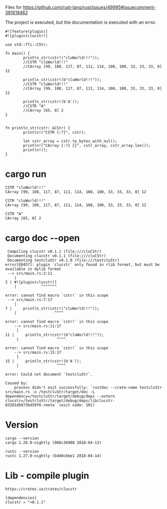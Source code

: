 Files for https://github.com/rust-lang/rust/issues/49995#issuecomment-381618462

The project is executed, but the documentation is executed with an error.

	#![feature(plugin)]
	#![plugin(clucstr)]

	use std::ffi::CStr;

	fn main() {
			println_str(cstr!("cluWorld!!!"));
			//CSTR "cluWorld!!!"
			//CArray [99, 108, 117, 87, 111, 114, 108, 100, 33, 33, 33, 0] 12

			println_str(cstr!(b"cluWorld!!!"));
			//CSTR "cluWorld!!!"
			//CArray [99, 108, 117, 87, 111, 114, 108, 100, 33, 33, 33, 0] 12

			println_str(cstr!(b'A'));
			//CSTR "A"
			//CArray [65, 0] 2
	}


	fn println_str(cstr: &CStr) {
			println!("CSTR {:?}", cstr);

			let cstr_array = cstr.to_bytes_with_nul();
			println!("CArray {:?} {}", cstr_array, cstr_array.len());
			println!();
	}

# cargo run

	CSTR "cluWorld!!!"
	CArray [99, 108, 117, 87, 111, 114, 108, 100, 33, 33, 33, 0] 12

	CSTR "cluWorld!!!"
	CArray [99, 108, 117, 87, 111, 114, 108, 100, 33, 33, 33, 0] 12

	CSTR "A"
	CArray [65, 0] 2

# cargo doc --open

	 Compiling clucstr v0.1.1 (file:///cluCStr)
	 Documenting clucstr v0.1.1 (file:///cluCStr)
	 Documenting testcluStr v0.1.0 (file:///testcluStr)
	error[E0457]: plugin `clucstr` only found in rlib format, but must be available in dylib format
	 --> src/main.rs:2:11
		|
	2 | #![plugin(clucstr)]
		|           ^^^^^^^

	error: cannot find macro `cstr!` in this scope
	 --> src/main.rs:7:17
		|
	7 |     println_str(cstr!("cluWorld!!!"));
		|                 ^^^^

	error: cannot find macro `cstr!` in this scope
		--> src/main.rs:11:17
		 |
	11 |     println_str(cstr!(b"cluWorld!!!"));
		 |                 ^^^^

	error: cannot find macro `cstr!` in this scope
		--> src/main.rs:15:17
		 |
	15 |     println_str(cstr!(b'A'));
		 |                 ^^^^

	error: Could not document `testcluStr`.

	Caused by:
		process didn't exit successfully: `rustdoc --crate-name testcluStr src/main.rs -o /testcluStr/target/doc -L dependency=/testcluStr/target/debug/deps --extern clucstr=/testcluStr/target/debug/deps/libclucstr-83201db073bd59f0.rmeta` (exit code: 101)

# Version

	cargo --version
	cargo 1.26.0-nightly (008c36908 2018-04-13)

	rustc --version
	rustc 1.27.0-nightly (bd40cbbe1 2018-04-14)

# Lib - compile plugin

	https://crates.io/crates/clucstr

	[dependencies]
	clucstr = "<0.1.1"
